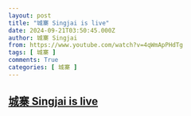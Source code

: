 ```yaml
---
layout: post
title: "城寨 Singjai is live"
date: 2024-09-21T03:50:45.000Z
author: 城寨 Singjai
from: https://www.youtube.com/watch?v=4qWmApPHdTg
tags: [ 城寨 ]
comments: True
categories: [ 城寨 ]
---
```

<!--1726890645000-->
[城寨 Singjai is live](https://www.youtube.com/watch?v=4qWmApPHdTg)
------

<div>

</div>
